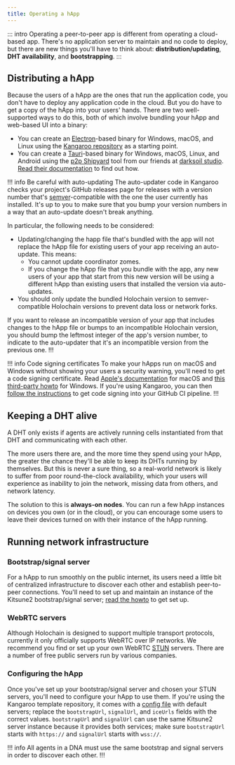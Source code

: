 ```yaml
---
title: Operating a hApp
---
```


::: intro
Operating a peer-to-peer app is different from operating a cloud-based app. There's no application server to maintain and no code to deploy, but there are new things you'll have to think about: **distribution/updating**, **DHT availability**, and **bootstrapping**.
:::

## Distributing a hApp

Because the users of a hApp are the ones that run the application code, you don't have to deploy any application code in the cloud. But you do have to get a copy of the hApp into your users' hands. There are two well-supported ways to do this, both of which involve bundling your hApp and web-based UI into a binary:

* You can create an [Electron](https://www.electronjs.org/)-based binary for Windows, macOS, and Linux using the [Kangaroo repository](https://github.com/holochain/kangaroo-electron) as a starting point. <!-- TODO: link to guide -->
* You can create a [Tauri](https://tauri.app/)-based binary for Windows, macOS, Linux, and Android using the [p2p Shipyard](https://darksoil.studio/p2p-shipyard/) tool from our friends at [darksoil studio](https://darksoil.studio/). [Read their documentation](https://darksoil.studio/p2p-shipyard/guides/creating-an-app.html) to find out how.

!!! info Be careful with auto-updating
The auto-updater code in Kangaroo checks your project's GitHub releases page for releases with a version number that's [semver](https://semver.org)-compatible with the one the user currently has installed. It's up to you to make sure that you bump your version numbers in a way that an auto-update doesn't break anything.

In particular, the following needs to be considered:

* Updating/changing the happ file that's bundled with the app will not replace the hApp file for existing users of your app receiving an auto-update. This means:
  * You cannot update coordinator zomes.
  * If you change the hApp file that you bundle with the app, any new users of your app that start from this new version will be using a different hApp than existing users that installed the version via auto-updates.
* You should only update the bundled Holochain version to semver-compatible Holochain versions to prevent data loss or network forks.

If you want to release an incompatible version of your app that includes changes to the hApp file or bumps to an incompatible Holochain version, you should bump the leftmost integer of the app's version number, to indicate to the auto-updater that it's an incompatible version from the previous one.
!!!

!!! info Code signing certificates
To make your hApps run on macOS and Windows without showing your users a security warning, you'll need to get a code signing certificate. Read [Apple's documentation](https://developer.apple.com/documentation/security/code-signing-services) for macOS and [this third-party howto](https://melatonin.dev/blog/how-to-code-sign-windows-installers-with-an-ev-cert-on-github-actions/) for Windows. If you're using Kangaroo, you can then [follow the instructions](https://github.com/holochain/kangaroo-electron/?tab=readme-ov-file#code-signing) to get code signing into your GitHub CI pipeline.
!!!

## Keeping a DHT alive

A DHT only exists if agents are actively running cells instantiated from that DHT and communicating with each other.

The more users there are, and the more time they spend using your hApp, the greater the chance they'll be able to keep its DHTs running by themselves. But this is never a sure thing, so a real-world network is likely to suffer from poor round-the-clock availability, which your users will experience as inability to join the network, missing data from others, and network latency.

The solution to this is **always-on nodes**. You can run a few hApp instances on devices you own (or in the cloud), or you can encourage some users to leave their devices turned on with their instance of the hApp running. <!-- TODO: Update this to mention full-arc when sharding is a thing -->

## Running network infrastructure

### Bootstrap/signal server

For a hApp to run smoothly on the public internet, its users need a little bit of centralized infrastructure to discover each other and establish peer-to-peer connections. You'll need to set up and maintain an instance of the Kitsune2 bootstrap/signal server; [read the howto](/resources/howtos/running-network-infrastructure/) to get set up.

### WebRTC servers

Although Holochain is designed to support multiple transport protocols, currently it only officially supports WebRTC over IP networks. We recommend you find or set up your own WebRTC [STUN](https://en.wikipedia.org/wiki/STUN) servers. There are a number of free public servers run by various companies.

### Configuring the hApp

Once you've set up your bootstrap/signal server and chosen your STUN servers, you'll need to configure your hApp to use them. If you're using the Kangaroo template repository, it comes with a [config file](https://github.com/holochain/kangaroo-electron/blob/main/kangaroo.config.ts) with default servers; replace the `bootstrapUrl`, `signalUrl`, and `iceUrls` fields with the correct values. `bootstrapUrl` and `signalUrl` can use the same Kitsune2 server instance because it provides both services; make sure `bootstrapUrl` starts with `https://` and `signalUrl` starts with `wss://`.

!!! info
All agents in a DNA must use the same bootstrap and signal servers in order to discover each other.
!!!